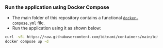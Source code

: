 ### Run the application using Docker Compose

- The main folder of this repository contains a functional [`docker-compose.yml`](https://github.com/bitnami/containers/blob/main/bitnami/suitecrm/docker-compose.yml) file. 
- Run the application using it as shown below:


```bash
curl -sSL https://raw.githubusercontent.com/bitnami/containers/main/bitnami/suitecrm/docker-compose.yml > docker-compose.yml
docker compose up -d
```
